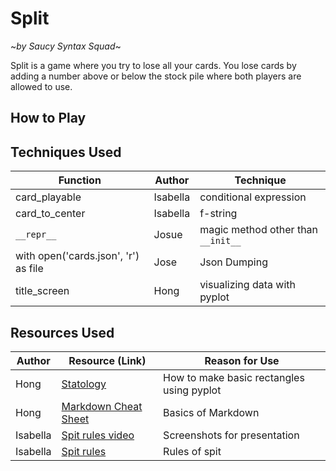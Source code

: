 # Split
~*by Saucy Syntax Squad*~

Split is a game where you try to lose all your cards. You lose cards by adding a number above or below the stock pile where both players are allowed to use. 

## How to Play 


## Techniques Used
| Function | Author | Technique |
| -------- | ------ | ----------|
| card_playable | Isabella | conditional expression |
| card_to_center | Isabella | f-string |
| `__repr__` | Josue | magic method other than `__init__` |
|with open('cards.json', 'r') as file | Jose | Json Dumping|
| title_screen | Hong | visualizing data with pyplot

## Resources Used
| Author | Resource (Link) | Reason for Use |
| ------ | --------------- | -------------- |
| Hong | [Statology](https://www.statology.org/matplotlib-rectangle/) | How to make basic rectangles using pyplot
| Hong | [Markdown Cheat Sheet](https://www.markdownguide.org/cheat-sheet/) | Basics of Markdown
|Isabella| [Spit rules video](https://www.youtube.com/watch?v=_Q2HuDtdkrY)| Screenshots for presentation
|Isabella| [Spit rules](https://bicyclecards.com/how-to-play/spit)| Rules of spit
